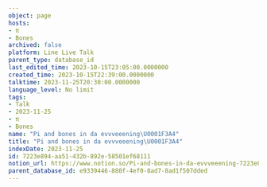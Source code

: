 ```yaml
---
object: page
hosts:
- π
- Bones
archived: false
platform: Line Live Talk
parent_type: database_id
last_edited_time: 2023-10-15T23:05:00.0000000
created_time: 2023-10-15T22:39:00.0000000
talktime: 2023-11-25T20:30:00.0000000
language_level: No limit
tags:
- Talk
- 2023-11-25
- π
- Bones
name: "Pi and bones in da evvveeening\U0001F3A4"
title: "Pi and bones in da evvveeening\U0001F3A4"
indexDate: 2023-11-25
id: 7223e894-aa51-432b-892e-58501ef68111
notion_url: https://www.notion.so/Pi-and-bones-in-da-evvveeening-7223e894aa51432b892e58501ef68111
parent_database_id: e9339446-880f-4ef0-8ad7-8ad1f507dded
---
```



   
   
   
   

   

























